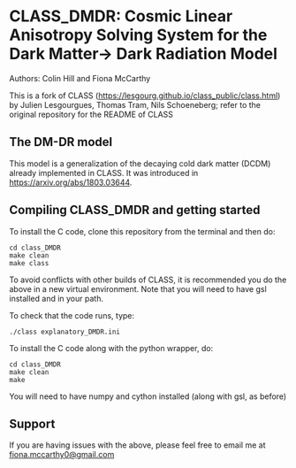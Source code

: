 CLASS_DMDR: Cosmic Linear Anisotropy Solving System for the Dark Matter-> Dark Radiation Model
==============================================

Authors: Colin Hill and Fiona McCarthy

This is a fork of CLASS (https://lesgourg.github.io/class_public/class.html) by 
Julien Lesgourgues, Thomas Tram, Nils Schoeneberg; refer to the original repository
for the README of CLASS


The DM-DR model
-----------------------------------

This model is a generalization of the decaying cold dark matter (DCDM) already implemented 
in CLASS.
It was introduced in https://arxiv.org/abs/1803.03644. 

Compiling CLASS_DMDR and getting started
-----------------------------------

To install the C code, clone this repository from the terminal and then do:

    cd class_DMDR
    make clean
    make class

To avoid conflicts with other builds of CLASS, it is recommended you do the above in a new 
virtual environment. Note that you will need to have gsl installed and in your path.

To check that the code runs, type:

    ./class explanatory_DMDR.ini
    
To install the C code along with the python wrapper, do:

    cd class_DMDR
    make clean
    make 
    
You will need to have numpy and cython installed (along with gsl, as before)

Support
-----------------------------------

If you are having issues with the above, please feel free to email me at fiona.mccarthy0@gmail.com
